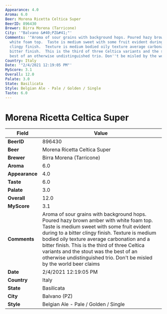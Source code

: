 ```yaml
---
Appearance: 4.0
Aroma: 6.0
Beer: Morena Ricetta Celtica Super
BeerID: 896430
Brewer: Birra Morena (Tarricone)
City: '"Balvano &#40;PZ&#41;"'
Comments: '"Aroma of sour grains with background hops. Poured hazy brown amber with
  white foam top.  Taste is medium sweet with some fruit evident during to a bitter
  clingy finish.  Texture is medium bodied oily texture average carbonation and a
  bitter finish.  This is the third of three Celtica variants and the stout was the
  best of an otherwise undistinguished trio. Don''t be misled by the world beer claims"'
Country: Italy
Date: '"2/4/2021 12:19:05 PM"'
MyScore: 3.1
Overall: 12.0
Palate: 3.0
State: Basilicata
Style: Belgian Ale - Pale / Golden / Single
Taste: 6.0
---
```


# Morena Ricetta Celtica Super

| Field         | Value |
|---------------|-------|
| **BeerID** | 896430 |
| **Beer** | Morena Ricetta Celtica Super |
| **Brewer** | Birra Morena (Tarricone) |
| **Aroma** | 6.0 |
| **Appearance** | 4.0 |
| **Taste** | 6.0 |
| **Palate** | 3.0 |
| **Overall** | 12.0 |
| **MyScore** | 3.1 |
| **Comments** | Aroma of sour grains with background hops. Poured hazy brown amber with white foam top.  Taste is medium sweet with some fruit evident during to a bitter clingy finish.  Texture is medium bodied oily texture average carbonation and a bitter finish.  This is the third of three Celtica variants and the stout was the best of an otherwise undistinguished trio. Don't be misled by the world beer claims |
| **Date** | 2/4/2021 12:19:05 PM |
| **Country** | Italy |
| **State** | Basilicata |
| **City** | Balvano &#40;PZ&#41; |
| **Style** | Belgian Ale - Pale / Golden / Single |
